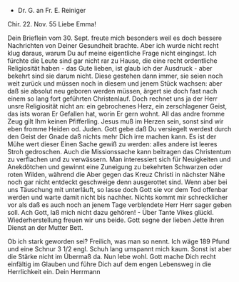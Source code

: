 + Dr. G. an Fr. E. Reiniger

 Chir. 22. Nov. 55
Liebe Emma!

Dein Brieflein vom 30. Sept. freute mich besonders weil es doch bessere Nachrichten von Deiner Gesundheit brachte. Aber ich wurde nicht recht klug daraus, warum Du auf meine eigentliche Frage nicht eingingst. Ich fürchte die Leute sind gar nicht rar zu Hause, die eine recht ordentliche Religiosität haben - das Gute lieben, ist glaub ich der Ausdruck - aber bekehrt sind sie darum nicht. Diese gestehen dann immer, sie seien noch weit zurück und müssen noch in diesem und jenem Stück wachsen: aber daß sie absolut neu geboren werden müssen, ärgert sie doch fast nach einem so lang fort geführten Christenlauf. Doch rechnet uns ja der Herr unsre Religiosität nicht an: ein gebrochenes Herz, ein zerschlagener Geist, das ists woran Er Gefallen hat, worin Er gern wohnt. All das andre fromme Zeug gilt Ihm keinen Pfifferling. Jesus muß im Herzen sein, sonst sind wir eben fromme Heiden od. Juden. Gott gebe daß Du versiegelt werdest durch den Geist der Gnade daß nichts mehr Dich irre machen kann. Es ist der Mühe wert dieser Einen Sache gewiß zu werden: alles andere ist leeres Stroh gedroschen. Auch die Missionssache kann beitragen das Christentum zu verflachen und zu verwässern. Man interessiert sich für Neuigkeiten und Anekdötchen und gewinnt eine Zuneigung zu bekehrten Schwarzen oder roten Wilden, während die Aber gegen das Kreuz Christi in nächster Nähe noch gar nicht entdeckt geschweige denn ausgerottet sind. Wenn aber bei uns Täuschung mit unterläuft, so lasse doch Gott sie vor dem Tod offenbar werden und warte damit nicht bis nachher. Nichts kommt mir schrecklicher vor als daß es auch noch an jenem Tage verblendete Herr Herr sager geben soll. Ach Gott, laß mich nicht dazu gehören! - Über Tante Vikes glückl. Wiederherstellung freuen wir uns beide. Gott segne der lieben Jette ihren Dienst an der Mutter Bett.

Ob ich stark geworden sei? Freilich, was man so nennt. Ich wäge 189 Pfund und eine Schnur 3 1/2 engl. Schuh lang umspannt mich kaum. Sonst ist aber die Stärke nicht im Übermaß da. Nun lebe wohl. Gott mache Dich recht einfältig im Glauben und führe Dich auf dem engen Lebensweg in die Herrlichkeit ein.
 Dein Herrmann

